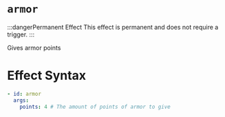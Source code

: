# `armor`
:::dangerPermanent Effect
This effect is permanent and does not require a trigger.
:::

Gives armor points

# Effect Syntax
```yaml
- id: armor
  args:
    points: 4 # The amount of points of armor to give
```